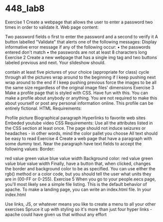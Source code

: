 # 448_lab8
Exercise 1
Create a webpage that allows the user to enter a password two times in order to validate it. Web page content:

Two password fields o first to enter the password and a second to verify it
A button labelled "Validate" that alerts one of the following messages:
Display informative error message if any of the following occur: ▪ the passwords entered don't match ▪ the passwords are not at least 8 characters long
Exercise 2
Create a new webpage that has a single img tag and two buttons labeled previous and next. Your slideshow should.

contain at least five pictures of your choice (appropriate for class)
cycle through all the pictures
wrap around to the beginning if I keep pushing next
wrap around to the end if I keep pushing previous
force the images to be all the same size regardless of the original image files' dimensions
Exercise 3
Make a profile page that is styled with CSS. Have fun with this. You can make a profile about anybody or anything. You are not required to make this about yourself or post any personal information online. This profile can be entirely fictional. HTML Requirements:

Profile picture
Biographical paragraph
Hyperlinks to favorite web sites
Embeded youtube video CSS Requirements:
Use all the attributes listed in the CSS section at least once.
The page should not induce seizures or headaches - in other words, mind the color pallet you choose
All text should be easy to read
Exercise 4
Create a web page that have a paragraph with some dummy text. Near the paragraph have text fields to accept the following values: Border:

red value
green value
blue value
width Background color:
red value
green value
blue value
width Finally, have a button that, when clicked, changes the border and background color to be as specified. You can use either the rgb() method or a color code, but you should tell the user what units they are in (00-FF or 0-255).
Exercise 5
When you go to your people.eecs page, you'll most likely see a simple file listing. This is the default behavior of apache. To make a landing page, you can write an index.html file. In your index.html

Use links, JS, or whatever means you like to create a menu to all your other exercises
Spruce it up with styling so it's more than just four hyper links - apache could have given us that without any effort
